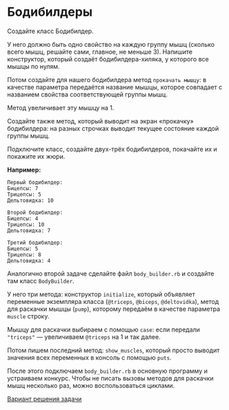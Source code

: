 # Бодибилдеры 

Создайте класс Бодибилдер. 

У него должно быть одно свойство на каждую группу мышц (сколько всего мышц, решайте сами, главное, не меньше 3). Напишите конструктор, который создаёт бодибилдера-хиляка, у которого все мышцы по нулям. 

Потом создайте для нашего бодибилдера метод `прокачать мышцу`: в качестве параметра передаётся название мышцы, которое совпадает с названием свойства соответствующей группы мышц. 

Метод увеличивает эту мышцу на 1. 

Создайте также метод, который выводит на экран «прокачку» бодибилдера: на разных строчках выводит текущее состояние каждой группы мышц.

Подключите класс, создайте двух-трёх бодибилдеров, покачайте их и покажите их жюри.

**Например:**

```
Первый бодибилдер:
Бицепсы: 7
Трицепсы: 5
Дельтовидка: 10

Второй бодибилдер:
Бицепсы: 4
Трицепсы: 10
Дельтовидка: 7

Третий бодибилдер:
Бицепсы: 5
Трицепсы: 8
Дельтовидка: 4
```

<div class="rubyrush-task-hint">

Аналогично второй задаче сделайте файл `body_builder.rb` и создайте там класс `BodyBuilder`. 

У него три метода: конструктор `initialize`, который объявляет переменные экземпляра класса (`@triceps`, `@biceps`, `@deltovidka`), метод для раскачки мышцы (`pump`), которому передаём в качестве параметра `muscle` строку. 

Мышцу для раскачки выбираем с помощью `case`: если передали `"triceps"` — увеличиваем `@triceps` на 1 и так далее.

Потом пишем последний метод: `show_muscles`, который просто выводит значения всех переменных в консоль с помощью `puts`.

После этого подключаем `body_builder.rb` в основную программу и устраиваем конкурс. Чтобы не писать вызовы методов для раскачки мышц несколько раз, можно воспользоваться циклами.

</div>


<div class="rubyrush-task-answer">


<p>
<a href="https://github.com/aristofun/rubyrush-path/tree/master/steps/classes-objects-04/solution/" class="rubyrush-task-solution-link">Вариант решения задачи</a>
</p>

</div>
